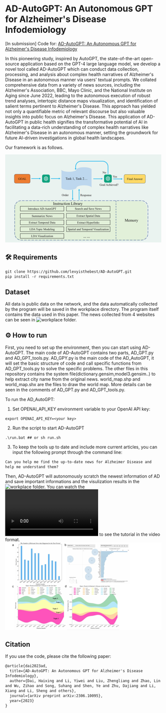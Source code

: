 # AD-AutoGPT: An Autonomous GPT for Alzheimer's Disease Infodemiology
\[In submission\] Code for: [AD-AutoGPT: An Autonomous GPT for Alzheimer's Disease Infodemiology](https://arxiv.org/abs/2306.10095)

In this pioneering study, inspired by AutoGPT, the state-of-the-art open-source application based on the GPT-4 large language model, we develop a novel tool called AD-AutoGPT which can conduct data collection, processing, and analysis about complex health narratives of Alzheimer's Disease in an autonomous manner via users' textual prompts. We collated comprehensive data from a variety of news sources, including the Alzheimer's Association, BBC, Mayo Clinic, and the National Institute on Aging since June 2022, leading to the autonomous execution of robust trend analyses, intertopic distance maps visualization, and identification of salient terms pertinent to Alzheimer's Disease. This approach has yielded not only a quantifiable metric of relevant discourse but also valuable insights into public focus on Alzheimer's Disease. This application of AD-AutoGPT in public health signifies the transformative potential of AI in facilitating a data-rich understanding of complex health narratives like Alzheimer's Disease in an autonomous manner, setting the groundwork for future AI-driven investigations in global health landscapes.


Our framework is as follows.

![pipeline](./f1/framework.jpg)


## :hammer_and_wrench: Requirements

```python3
git clone https://github.com/levyisthebest/AD-AutoGPT.git
pip install -r requirements.txt
```

## Dataset 
All data is public data on the network, and the data automatically collected by the program will be saved in the workplace directory. The program itself contains the data used in this paper. The news collected from 4 websites can be seen in ![workplace](./workplace) folder.

## :gear: How to run

 First, you need to set up the environment, then you can start using AD-AutoGPT. The main code of AD-AutoGPT contains two parts, AD_GPT.py and AD_GPT_tools.py. AD_GPY.py is the main code of the AD_AutoGPT, it will set the basic structure of code and call specific functions from AD_GPT_tools.py to solve the specific problems. The other files in this repository contains the system file(dictionary.gensim,model3.gensim..) to help extract city name from the original news. world_map.shp and world_map.shx are the files to draw the world map. More details can be seen in the comments of AD_GPT.py and AD_GPT_tools.py. 


To run the AD_AutoGPT:

 1. Set OPENAI_API_KEY environment variable to your OpenAI API key:
```
export OPENAI_API_KEY=<your key>
```

2. Run the script to start AD-AutoGPT
```
.\run.bat ## or sh run.sh
```
3. To keep the tools up to date and include more current articles, you can input the following prompt through the command line:
```
Can you help me find the up-to-date news for Alzheimer Disease and help me understand them?
```
Then, AD-AutoGPT will autonomously scratch the newest information of AD and save important informations and the visulization results in the ![workplace](./workplace) folder.  You can watch the ![demo](./demo/AD-AutoGPT_demo.MP4) to see the tutorial in the video format.
![keywords](./f1/LDA.png)

## Citation
If you use the code, please cite the following paper:
```
@article{dai2023ad,
  title={AD-AutoGPT: An Autonomous GPT for Alzheimer's Disease Infodemiology},
  author={Dai, Haixing and Li, Yiwei and Liu, Zhengliang and Zhao, Lin and Wu, Zihao and Song, Suhang and Shen, Ye and Zhu, Dajiang and Li, Xiang and Li, Sheng and others},
  journal={arXiv preprint arXiv:2306.10095},
  year={2023}
}
```
